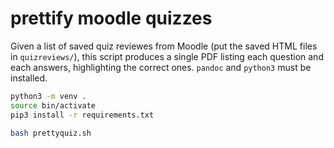 # prettify moodle quizzes

Given a list of saved quiz reviewes from Moodle (put the saved HTML files in `quizreviews/`), this script produces a single PDF listing each question and each answers, highlighting the correct ones. `pandoc` and `python3` must be installed.


```bash
python3 -m venv .
source bin/activate
pip3 install -r requirements.txt

bash prettyquiz.sh
```
